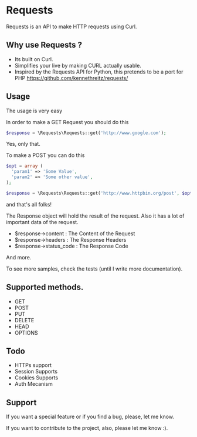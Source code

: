 Requests
========

 Requests is an API to make HTTP requests using Curl.

## Why use Requests ?

- Its built on Curl.
- Simplifies your live by making CURL actually usable.
- Inspired by the Requests API for Python, this pretends to be a port for PHP
  https://github.com/kennethreitz/requests/

## Usage

The usage is very easy

In order to make a GET Request you should do this

``` php
$response = \Requests\Requests::get('http://www.google.com');
```

Yes, only that.

To make a POST you can do this

``` php
$opt = array (
  'param1' => 'Some Value',
  'param2' => 'Some other value',
);

$response = \Requests\Requests::get('http://www.httpbin.org/post', $opt);
```

and that's all folks!

The Response object will hold the result of the request. Also it has a lot
of important data of the request.

 - $response->content : The Content of the Request
 - $response->headers : The Response Headers
 - $response->status_code : The Response Code

And more.

To see more samples, check the tests (until I write more documentation).

## Supported methods.

 - GET
 - POST
 - PUT
 - DELETE
 - HEAD
 - OPTIONS

## Todo

 - HTTPs support
 - Session Supports
 - Cookies Supports
 - Auth Mecanism

## Support

If you want a special feature or if you find a bug, please, let me know.

If you want to contribute to the project, also, please let me know :).
